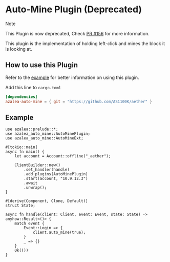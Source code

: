 # Auto-Mine Plugin (Deprecated)

> [!NOTE]
> This Plugin is now deprecated, Check [PR #156](https://github.com/azalea-rs/azalea/pull/156) for more information.

This plugin is the implementation of holding left-click and mines the block it is looking at.

## How to use this Plugin

Refer to the [example](../../examples/stone-miner) for better information on using this plugin.

Add this line to `cargo.toml`
```toml
[dependencies]
azalea-auto-mine = { git = "https://github.com/AS1100K/aether" }
```

## Example

```rust,no_run
use azalea::prelude::*;
use azalea_auto_mine::AutoMinePlugin;
use azalea_auto_mine::AutoMineExt;

#[tokio::main]
async fn main() {
    let account = Account::offline("_aether");
    
    ClientBuilder::new()
        .set_handler(handle)
        .add_plugins(AutoMinePlugin)
        .start(account, "10.9.12.3")
        .await
        .unwrap();
}

#[derive(Component, Clone, Default)]
struct State;

async fn handle(client: Client, event: Event, state: State) -> anyhow::Result<()> {
    match event {
        Event::Login => {
            client.auto_mine(true);
        }
        _ => {}
    }
    Ok(())
}
```